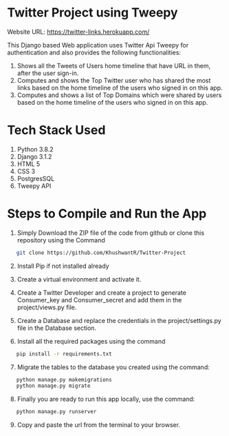 # Twitter Project using Tweepy

Website URL: https://twitter-links.herokuapp.com/

This Django based Web application uses Twitter Api Tweepy for authentication and also provides the following functionalities:
1. Shows all the Tweets of Users home timeline that have URL in them, after the user sign-in.
2. Computes and shows the Top Twitter user who has shared the most links based on the home timeline of the users who signed in on this app.
3. Computes and shows a list of Top Domains which were shared by users based on the home timeline of the users who signed in on this app.

# Tech Stack Used

1. Python 3.8.2
2. Django 3.1.2
3. HTML 5
4. CSS 3
5. PostgresSQL
6. Tweepy API

# Steps to Compile and Run the App

1. Simply Download the ZIP file of the code from github or clone this repository using the Command
```sh
   git clone https://github.com/KhushwantR/Twitter-Project
```

2. Install Pip if not installed already

3. Create a virtual environment and activate it.

4. Create a Twitter Developer and create a project to generate Consumer_key and Consumer_secret and add them in the project/views.py file.

5. Create a Database and replace the credentials in the project/settings.py file in the Database section.

6. Install all the required packages using the command
```sh
   pip install -r requirements.txt
```
7. Migrate the tables to the database you created using the command:
```sh
   python manage.py makemigrations
   python manage.py migrate
```
8. Finally you are ready to run this app locally, use the command:
```sh
   python manage.py runserver
```
9. Copy and paste the url from the terminal to your browser.



